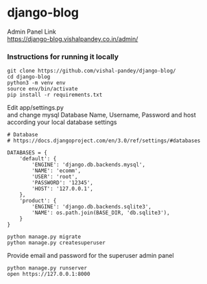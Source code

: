 # django-blog

Admin Panel Link  
https://django-blog.vishalpandey.co.in/admin/  


### Instructions for running it locally
```
git clone https://github.com/vishal-pandey/django-blog/
cd django-blog
python3 -m venv env
source env/bin/activate
pip install -r requirements.txt
```
Edit app/settings.py   
and change mysql Database Name, Username, Password and host according your local database settings  
```
# Database
# https://docs.djangoproject.com/en/3.0/ref/settings/#databases

DATABASES = {
    'default': {
        'ENGINE': 'django.db.backends.mysql',
        'NAME': 'ecomm',
        'USER': 'root',
        'PASSWORD': '12345',
        'HOST': '127.0.0.1',
    },
    'product': {
        'ENGINE': 'django.db.backends.sqlite3',
        'NAME': os.path.join(BASE_DIR, 'db.sqlite3'),
    }
}

```
```
python manage.py migrate
python manage.py createsuperuser
```
Provide email and password for the superuser admin panel
```
python manage.py runserver
open https://127.0.0.1:8000
```
